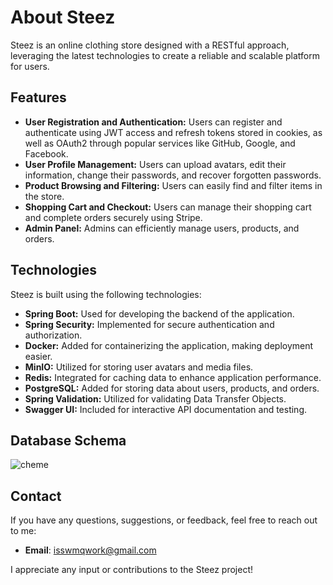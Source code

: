 # About Steez

Steez is an online clothing store designed with a RESTful approach, leveraging the latest technologies to create a reliable and scalable platform for users.

## Features

- **User Registration and Authentication:** Users can register and authenticate using JWT access and refresh tokens stored in cookies, as well as OAuth2 through popular services like GitHub, Google, and Facebook.
- **User Profile Management:** Users can upload avatars, edit their information, change their passwords, and recover forgotten passwords.
- **Product Browsing and Filtering:** Users can easily find and filter items in the store.
- **Shopping Cart and Checkout:** Users can manage their shopping cart and complete orders securely using Stripe.
- **Admin Panel:** Admins can efficiently manage users, products, and orders.

## Technologies

Steez is built using the following technologies:

- **Spring Boot:** Used for developing the backend of the application.
- **Spring Security:** Implemented for secure authentication and authorization.
- **Docker:** Added for containerizing the application, making deployment easier.
- **MinIO:** Utilized for storing user avatars and media files.
- **Redis:** Integrated for caching data to enhance application performance.
- **PostgreSQL:** Added for storing data about users, products, and orders.
- **Spring Validation:** Utilized for validating Data Transfer Objects.
- **Swagger UI:** Included for interactive API documentation and testing.

## Database Schema
![cheme](https://github.com/user-attachments/assets/2aa324fa-7d18-4361-9d39-374e2442fee3)

## Contact

If you have any questions, suggestions, or feedback, feel free to reach out to me:

- **Email**: [isswmqwork@gmail.com](mailto:isswmqwork@gmail.com)

I appreciate any input or contributions to the Steez project!

